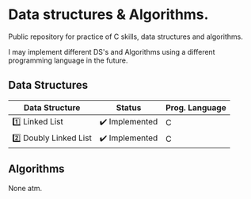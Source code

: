 # Data structures & Algorithms.

Public repository for practice of C skills, data structures and algorithms.

I may implement different DS's and Algorithms using a different programming language in the future.


## Data Structures

Data Structure | Status | Prog. Language
---|---|---
:one: Linked List| :heavy_check_mark: Implemented | C
:two: Doubly Linked List | :heavy_check_mark: Implemented | C

## Algorithms

None atm.